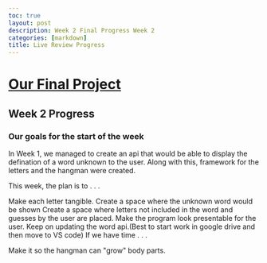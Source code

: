 ```yaml
---
toc: true
layout: post
description: Week 2 Final Progress Week 2
categories: [markdown]
title: Live Review Progress
---
```


# [Our Final Project](lyntax.ml)

## Week 2 Progress

### Our goals for the start of the week

In Week 1, we managed to create an api that would be able to display the defination of a word unknown to the user. Along with this, framework for the letters and the hangman were created.

This week, the plan is to . . .

Make each letter tangible.
Create a space where the unknown word would be shown
Create a space where letters not included in the word and guesses by the user are placed.
Make the program look presentable for the user.
Keep on updating the word api.(Best to start work in google drive and then move to VS code)
If we have time . . .

Make it so the hangman can "grow" body parts.